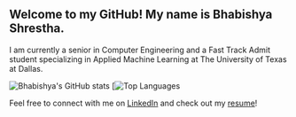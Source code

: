 ## Welcome to my GitHub! My name is Bhabishya Shrestha.

I am currently a senior in Computer Engineering and a Fast Track Admit student specializing in Applied Machine Learning at The University of Texas at Dallas.

![Bhabishya's GitHub stats](https://github-readme-stats.vercel.app/api?username=bhabishya-shrestha&show_icons=true&theme=dark&show=reviews,discussions_started,discussions_answered,prs_merged,prs_merged_percentage)  [![Top Languages](https://github-readme-stats.vercel.app/api/top-langs/?username=bhabishya-shrestha&size_weight=0.5&count_weight=0.5&theme=dark)

Feel free to connect with me on [LinkedIn](https://www.linkedin.com/in/shrestha-bhabishya/) and check out my [resume](https://www.linkedin.com/in/shrestha-bhabishya/details/featured/1635555956026/single-media-viewer/?profileId=ACoAADTuBEMB8XPGOdGrJHJKxsgnheNFTH0mxlA)!

